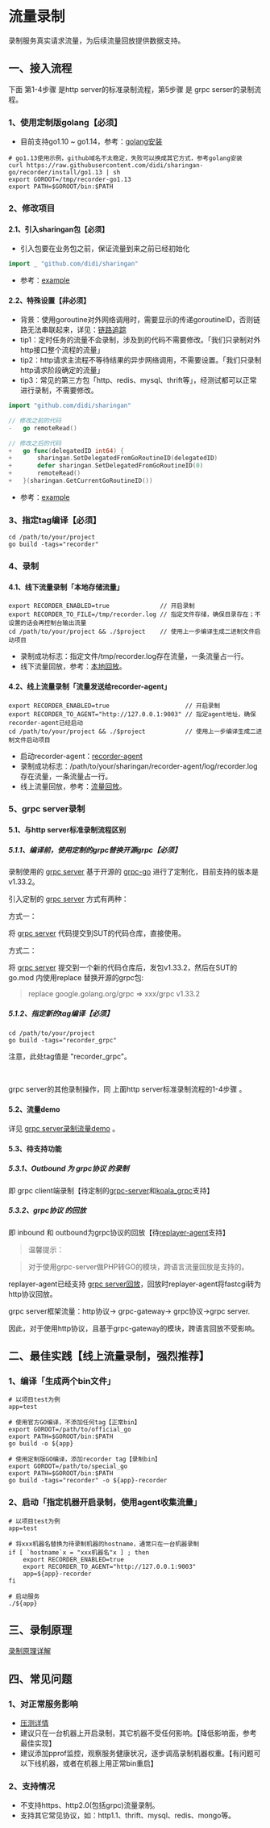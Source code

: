# 流量录制

录制服务真实请求流量，为后续流量回放提供数据支持。

## 一、接入流程

下面 第1-4步骤 是http server的标准录制流程，第5步骤 是 grpc serser的录制流程。

### 1、使用定制版golang【必须】

* 目前支持go1.10 ~ go1.14，参考：[golang安装](https://github.com/didi/sharingan-go/tree/recorder)

```shell
# go1.13使用示例，github域名不太稳定，失败可以换成其它方式，参考golang安装
curl https://raw.githubusercontent.com/didi/sharingan-go/recorder/install/go1.13 | sh
export GOROOT=/tmp/recorder-go1.13
export PATH=$GOROOT/bin:$PATH
```

### 2、修改项目

#### 2.1、引入sharingan包【必须】

* 引入包要在业务包之前，保证流量到来之前已经初始化

```go
import _ "github.com/didi/sharingan"
```

* 参考：[example](https://github.com/didi/sharingan/blob/master/example/main.go)

#### 2.2、特殊设置【非必须】

* 背景：使用goroutine对外网络调用时，需要显示的传递goroutineID，否则链路无法串联起来，详见：[链路追踪](https://github.com/didi/sharingan/wiki/%E9%93%BE%E8%B7%AF%E8%BF%BD%E8%B8%AA)
* tip1：定时任务的流量不会录制，涉及到的代码不需要修改。「我们只录制对外http接口整个流程的流量」
* tip2：http请求主流程不等待结果的异步网络调用，不需要设置。「我们只录制http请求阶段确定的流量」
* tip3：常见的第三方包「http、redis、mysql、thrift等」，经测试都可以正常进行录制，不需要修改。

```go
import "github.com/didi/sharingan"
  
// 修改之前的代码
-   go remoteRead()
  
// 修改之后的代码
+   go func(delegatedID int64) {
+       sharingan.SetDelegatedFromGoRoutineID(delegatedID)
+       defer sharingan.SetDelegatedFromGoRoutineID(0)
+       remoteRead()
+   }(sharingan.GetCurrentGoRoutineID())
```

* 参考：[example](https://github.com/didi/sharingan/blob/master/example/recorder/main.go)

### 3、指定tag编译【必须】

```shell
cd /path/to/your/project
go build -tags="recorder"
```

### 4、录制

#### 4.1、线下流量录制「本地存储流量」

```shell
export RECORDER_ENABLED=true              // 开启录制
export RECORDER_TO_FILE=/tmp/recorder.log // 指定文件存储，确保目录存在；不设置的话会再控制台输出流量
cd /path/to/your/project && ./$project    // 使用上一步编译生成二进制文件启动项目
```

* 录制成功标志：指定文件/tmp/recorder.log存在流量，一条流量占一行。
* 线下流量回放，参考：[本地回放](https://github.com/didi/sharingan/blob/master/doc/replayer/replayer-local.md)。

#### 4.2、线上流量录制「流量发送给recorder-agent」

```shell
export RECORDER_ENABLED=true                     // 开启录制
export RECORDER_TO_AGENT="http://127.0.0.1:9003" // 指定agent地址，确保recorder-agent已经启动
cd /path/to/your/project && ./$project           // 使用上一步编译生成二进制文件启动项目
```

* 启动recorder-agent：[recorder-agent](https://github.com/didi/sharingan/blob/master/doc/recorder/recorder-agent.md)
* 录制成功标志：/path/to/your/sharingan/recorder-agent/log/recorder.log存在流量，一条流量占一行。
* 线上流量回放，参考：[流量回放](https://github.com/didi/sharingan/tree/master/doc/replayer)。

### 5、grpc server录制

#### 5.1、与http server标准录制流程区别

##### 5.1.1、编译前，使用定制的grpc替换开源grpc【必须】

录制使用的 [grpc server](../../grpc-server) 基于开源的 [grpc-go](https://github.com/grpc/grpc-go) 进行了定制化，目前支持的版本是v1.33.2。

引入定制的 [grpc server](../../grpc-server) 方式有两种：

方式一：

将 [grpc server](../../grpc-server) 代码提交到SUT的代码仓库，直接使用。

方式二：

将 [grpc server](../../grpc-server) 提交到一个新的代码仓库后，发包v1.33.2，然后在SUT的 go.mod 内使用replace 替换开源的grpc包:

> replace google.golang.org/grpc => xxx/grpc v1.33.2

##### 5.1.2、指定新的tag编译【必须】

```shell
cd /path/to/your/project
go build -tags="recorder_grpc"
```

注意，此处tag值是 "recorder_grpc"。

<br>

grpc server的其他录制操作，同 上面http server标准录制流程的1-4步骤 。

#### 5.2、流量demo

详见 [grpc server录制流量demo](./traffic_grpc) 。

#### 5.3、待支持功能

##### 5.3.1、Outbound 为 grpc协议 的录制

即 grpc client端录制【待定制的[grpc-server](../../grpc-server)和[koala_grpc](../../recorder/koala_grpc)支持】

##### 5.3.2、grpc协议 的回放

即 inbound 和 outbound为grpc协议的回放【待[replayer-agent](../../replayer-agent)支持】

>温馨提示：

>对于使用grpc-server做PHP转GO的模块，跨语言流量回放是支持的。

replayer-agent已经支持 [grpc server回放](../replayer/README.md#2.2-grpc-server)，回放时replayer-agent将fastcgi转为http协议回放。

grpc server框架流量：http协议→ grpc-gateway→ grpc协议→grpc server.

因此，对于使用http协议，且基于grpc-gateway的模块，跨语言回放不受影响。

## 二、最佳实践【**线上流量录制，强烈推荐**】

### 1、编译「生成两个bin文件」

```shell
# 以项目test为例
app=test

# 使用官方GO编译，不添加任何tag【正常bin】
export GOROOT=/path/to/official_go
export PATH=$GOROOT/bin:$PATH
go build -o ${app}

# 使用定制版GO编译，添加recorder tag【录制bin】
export GOROOT=/path/to/special_go
export PATH=$GOROOT/bin:$PATH
go build -tags="recorder" -o ${app}-recorder
```

### 2、启动「指定机器开启录制，使用agent收集流量」

```shell
# 以项目test为例
app=test

# 将xxx机器名替换为待录制机器的hostname，通常只在一台机器录制
if [ `hostname`x = "xxx机器名"x ] ; then
    export RECORDER_ENABLED=true
    export RECORDER_TO_AGENT="http://127.0.0.1:9003"
    app=${app}-recorder
fi

# 启动服务
./${app}
```

## 三、录制原理

[录制原理详解](https://github.com/didi/sharingan/wiki/%E6%B5%81%E9%87%8F%E5%BD%95%E5%88%B6%E5%AE%9E%E7%8E%B0%E5%8E%9F%E7%90%86)

## 四、常见问题

### 1、对正常服务影响

* [压测详情](https://github.com/didi/sharingan/blob/master/doc/recorder/hey.md)
* 建议只在一台机器上开启录制，其它机器不受任何影响。【降低影响面，参考最佳实现】
* 建议添加pprof监控，观察服务健康状况，逐步调高录制机器权重。【有问题可以下线机器，或者在机器上用正常bin重启】

### 2、支持情况

* 不支持https、http2.0(包括grpc)流量录制。
* 支持其它常见协议，如：http1.1、thrift、mysql、redis、mongo等。
